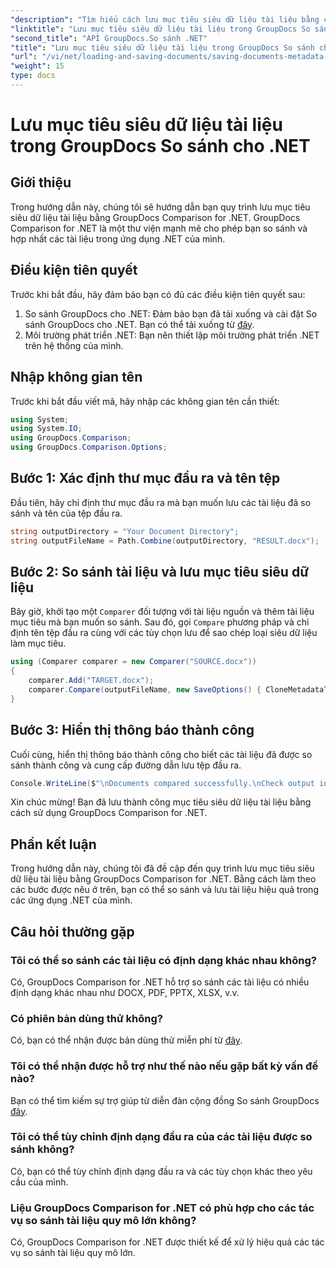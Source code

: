 ```yaml
---
"description": "Tìm hiểu cách lưu mục tiêu siêu dữ liệu tài liệu bằng cách sử dụng GroupDocs Comparison for .NET. Các bước dễ dàng để so sánh tài liệu hiệu quả trong các ứng dụng .NET của bạn."
"linktitle": "Lưu mục tiêu siêu dữ liệu tài liệu trong GroupDocs So sánh cho .NET"
"second_title": "API GroupDocs.So sánh .NET"
"title": "Lưu mục tiêu siêu dữ liệu tài liệu trong GroupDocs So sánh cho .NET"
"url": "/vi/net/loading-and-saving-documents/saving-documents-metadata-target/"
"weight": 15
type: docs
---
```

# Lưu mục tiêu siêu dữ liệu tài liệu trong GroupDocs So sánh cho .NET

## Giới thiệu
Trong hướng dẫn này, chúng tôi sẽ hướng dẫn bạn quy trình lưu mục tiêu siêu dữ liệu tài liệu bằng GroupDocs Comparison for .NET. GroupDocs Comparison for .NET là một thư viện mạnh mẽ cho phép bạn so sánh và hợp nhất các tài liệu trong ứng dụng .NET của mình.
## Điều kiện tiên quyết
Trước khi bắt đầu, hãy đảm bảo bạn có đủ các điều kiện tiên quyết sau:
1. So sánh GroupDocs cho .NET: Đảm bảo bạn đã tải xuống và cài đặt So sánh GroupDocs cho .NET. Bạn có thể tải xuống từ [đây](https://releases.groupdocs.com/comparison/net/).
2. Môi trường phát triển .NET: Bạn nên thiết lập môi trường phát triển .NET trên hệ thống của mình.

## Nhập không gian tên
Trước khi bắt đầu viết mã, hãy nhập các không gian tên cần thiết:
```csharp
using System;
using System.IO;
using GroupDocs.Comparison;
using GroupDocs.Comparison.Options;
```
## Bước 1: Xác định thư mục đầu ra và tên tệp
Đầu tiên, hãy chỉ định thư mục đầu ra mà bạn muốn lưu các tài liệu đã so sánh và tên của tệp đầu ra.
```csharp
string outputDirectory = "Your Document Directory";
string outputFileName = Path.Combine(outputDirectory, "RESULT.docx");
```
## Bước 2: So sánh tài liệu và lưu mục tiêu siêu dữ liệu
Bây giờ, khởi tạo một `Comparer` đối tượng với tài liệu nguồn và thêm tài liệu mục tiêu mà bạn muốn so sánh. Sau đó, gọi `Compare` phương pháp và chỉ định tên tệp đầu ra cùng với các tùy chọn lưu để sao chép loại siêu dữ liệu làm mục tiêu.
```csharp
using (Comparer comparer = new Comparer("SOURCE.docx"))
{
    comparer.Add("TARGET.docx");
    comparer.Compare(outputFileName, new SaveOptions() { CloneMetadataType = MetadataType.Target });
}
```
## Bước 3: Hiển thị thông báo thành công
Cuối cùng, hiển thị thông báo thành công cho biết các tài liệu đã được so sánh thành công và cung cấp đường dẫn lưu tệp đầu ra.
```csharp
Console.WriteLine($"\nDocuments compared successfully.\nCheck output in {outputDirectory}.");
```
Xin chúc mừng! Bạn đã lưu thành công mục tiêu siêu dữ liệu tài liệu bằng cách sử dụng GroupDocs Comparison for .NET.

## Phần kết luận
Trong hướng dẫn này, chúng tôi đã đề cập đến quy trình lưu mục tiêu siêu dữ liệu tài liệu bằng GroupDocs Comparison for .NET. Bằng cách làm theo các bước được nêu ở trên, bạn có thể so sánh và lưu tài liệu hiệu quả trong các ứng dụng .NET của mình.
## Câu hỏi thường gặp
### Tôi có thể so sánh các tài liệu có định dạng khác nhau không?
Có, GroupDocs Comparison for .NET hỗ trợ so sánh các tài liệu có nhiều định dạng khác nhau như DOCX, PDF, PPTX, XLSX, v.v.
### Có phiên bản dùng thử không?
Có, bạn có thể nhận được bản dùng thử miễn phí từ [đây](https://releases.groupdocs.com/).
### Tôi có thể nhận được hỗ trợ như thế nào nếu gặp bất kỳ vấn đề nào?
Bạn có thể tìm kiếm sự trợ giúp từ diễn đàn cộng đồng So sánh GroupDocs [đây](https://forum.groupdocs.com/c/comparison/12).
### Tôi có thể tùy chỉnh định dạng đầu ra của các tài liệu được so sánh không?
Có, bạn có thể tùy chỉnh định dạng đầu ra và các tùy chọn khác theo yêu cầu của mình.
### Liệu GroupDocs Comparison for .NET có phù hợp cho các tác vụ so sánh tài liệu quy mô lớn không?
Có, GroupDocs Comparison for .NET được thiết kế để xử lý hiệu quả các tác vụ so sánh tài liệu quy mô lớn.